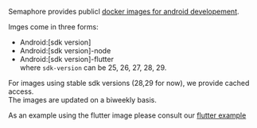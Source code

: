 Semaphore provides publicl [docker images for android developement](https://hub.docker.com/r/semaphoreci/android).

Imges come in three forms:
- Android:[sdk version]
- Android:[sdk version]-node
- Android:[sdk version]-flutter<br/>
where `sdk-version` can be 25, 26, 27, 28, 29.

For images using stable sdk versions (28,29 for now), we provide cached access.<br/>
The images are updated on a biweekly basis.

As an example using the flutter image please consult our [flutter example](flutter.md)
